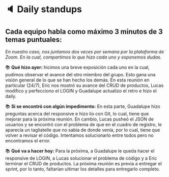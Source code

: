 # :speaker: Daily standups


## Cada equipo habla como máximo 3 minutos de 3 temas puntuales:
_En nuestro caso, nos juntamos dos veces por semana por la plataforma de Zoom. En la cual, compartimos lo que hizo cada uno y exponemos dudas._

:books: **Qué hizo ayer:** hicimos una breve exposición cada uno en la cual, pudimos observar el avance del otro miembro del grupo. Esto gana una visión general de lo que se han hecho los demás. En esta reunión en particular (24/7), Eric nos mostró su avance del CRUD de productos, Lucas modifico y perfecciono el LOGIN y Guadalupe actualizo el retro e hizo el daily.

:books: **Si se encontró con algún impedimento:** En esta parte, Guadalupe hizo preguntas acerca del responsive e hizo lio con Git, lo cual, tiene que mejorar para la próxima reunión. En cambio, Lucas pusheó el JSON de usuarios y se encontró con el problema de que en el cuadro de registro, le aparecía un tagliatelle que no sabia de donde venía, por lo cual, tiene que volver a revisar el código. Intentamos solucionarlo entre todos pero no encontramos el error.  

:books: **Qué va a hacer hoy:** Para la próxima, a Guadalupe le queda hacer el responsive de LOGIN, a Lucas solucionar el problema de código y a Eric terminar el CRUD de productos. La próxima reunión es previa a entregar el sprint, por lo tanto, faltarían ultimar los detalles para entregarlo completo. 
